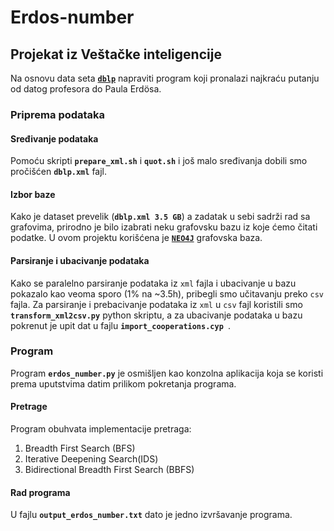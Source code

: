 # Erdos-number

## Projekat iz Veštačke inteligencije
Na osnovu data seta [**`dblp`**](https://dblp.org/) napraviti program koji pronalazi najkraću putanju od datog profesora do Paula Erdösa.  

### Priprema podataka

#### Sređivanje podataka
Pomoću skripti **`prepare_xml.sh`** i **`quot.sh`** i još malo sređivanja dobili smo pročišćen **`dblp.xml`** fajl.

#### Izbor baze
Kako je dataset prevelik (**`dblp.xml 3.5 GB`**) a zadatak u sebi sadrži rad sa grafovima, prirodno je bilo izabrati neku grafovsku bazu iz koje ćemo čitati podatke. U ovom projektu korišćena je [**`NEO4J`**](https://neo4j.com/) grafovska baza.

#### Parsiranje i ubacivanje podataka
Kako se paralelno parsiranje podataka iz `xml` fajla i ubacivanje u bazu pokazalo kao veoma sporo (1% na ~3.5h), pribegli smo učitavanju preko `csv` fajla. Za parsiranje i prebacivanje podataka iz `xml` u `csv` fajl koristili smo **`transform_xml2csv.py`** python skriptu, a za ubacivanje podataka u bazu pokrenut je upit dat u fajlu **`import_cooperations.cyp `**.

### Program
Program **`erdos_number.py`** je osmišljen kao konzolna aplikacija koja se koristi prema uputstvima datim prilikom pokretanja programa.

#### Pretrage
Program obuhvata implementacije pretraga:
1. Breadth First Search (BFS)
2. Iterative Deepening Search(IDS)
3. Bidirectional Breadth First Search (BBFS)

#### Rad programa
U fajlu **`output_erdos_number.txt`** dato je jedno izvršavanje programa.
